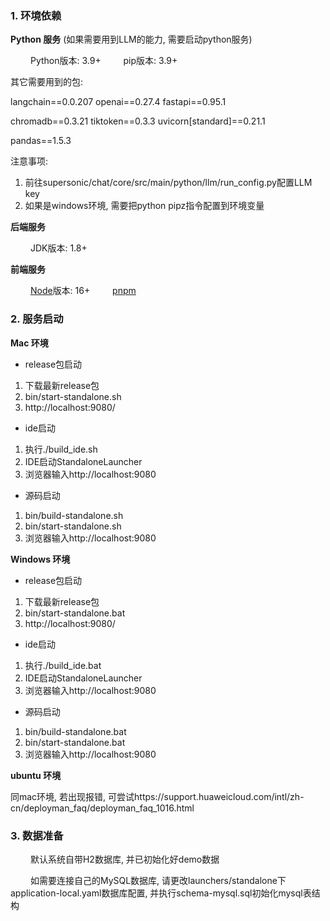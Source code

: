 ### 1. 环境依赖

**Python 服务** (如果需要用到LLM的能力, 需要启动python服务)

&ensp;&ensp;&ensp;&ensp; Python版本: 3.9+
&ensp;&ensp;&ensp;&ensp; pip版本: 3.9+

其它需要用到的包:

langchain==0.0.207    openai==0.27.4    fastapi==0.95.1

chromadb==0.3.21    tiktoken==0.3.3    uvicorn[standard]==0.21.1

pandas==1.5.3

注意事项:
1. 前往supersonic/chat/core/src/main/python/llm/run_config.py配置LLM key
2. 如果是windows环境, 需要把python pipz指令配置到环境变量

**后端服务**

&ensp;&ensp;&ensp;&ensp; JDK版本: 1.8+

**前端服务**

&ensp;&ensp;&ensp;&ensp; [Node](https://nodejs.org/)版本: 16+
&ensp;&ensp;&ensp;&ensp; [pnpm](https://pnpm.io/)


### 2. 服务启动

**Mac 环境**

* release包启动
1. 下载最新release包
2. bin/start-standalone.sh
3. http://localhost:9080/

* ide启动
1. 执行./build_ide.sh
2. IDE启动StandaloneLauncher
3. 浏览器输入http://localhost:9080

* 源码启动
1. bin/build-standalone.sh
2. bin/start-standalone.sh
3. 浏览器输入http://localhost:9080

**Windows 环境**

* release包启动
1. 下载最新release包
2. bin/start-standalone.bat
3. http://localhost:9080/

* ide启动
1. 执行./build_ide.bat
2. IDE启动StandaloneLauncher
3. 浏览器输入http://localhost:9080

* 源码启动
1. bin/build-standalone.bat
2. bin/start-standalone.bat
3. 浏览器输入http://localhost:9080

**ubuntu 环境**

同mac环境, 若出现报错, 可尝试https://support.huaweicloud.com/intl/zh-cn/deployman_faq/deployman_faq_1016.html

### 3. 数据准备

&ensp;&ensp;&ensp;&ensp; 默认系统自带H2数据库, 并已初始化好demo数据

&ensp;&ensp;&ensp;&ensp; 如需要连接自己的MySQL数据库, 请更改launchers/standalone下application-local.yaml数据库配置,
并执行schema-mysql.sql初始化mysql表结构